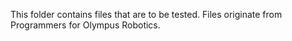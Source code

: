 This folder contains files that are to be tested. Files originate from Programmers for Olympus Robotics.
